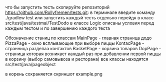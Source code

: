 что бы запустить тесть скопируйте репозиторий https://github.com/Rollyfremen/tests.git:
в терминале введите команду ./gradlew test
или запустить каждый тесть отдельно перейдя в класс src/test/java/testmai/TestDodo
в классе Logic описаны условия перед каждым тестом и по завершению каждого теста 


Обозначение станиц по классам
MainPage - главная страница додо 
PizzaPage - окно всплывающие при выборе пиццы
KontacPage - странница разделаа контактов 
BasketPage - корзина товаров 
DopPage - страница которая возникает каждый раз при добавлении первой пиццы в корзину (выбор самовывоза и ресторана)
все классы находятся   src/test/java/pageobject


в корень сохраняется скриншот example.png




